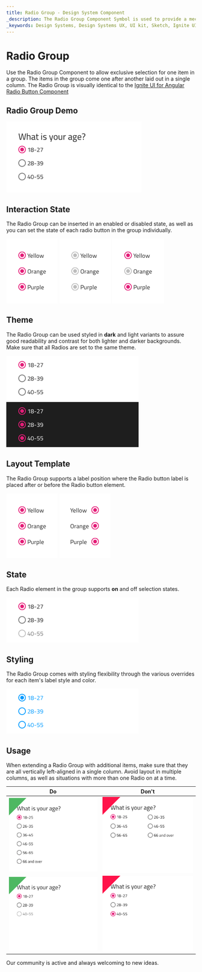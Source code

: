 ```yaml
---
title: Radio Group - Design System Component
_description: The Radio Group Component Symbol is used to provide a mechanism for exclusive selection from a set of available options. 
_keywords: Design Systems, Design Systems UX, UI kit, Sketch, Ignite UI for Angular, Sketch to Angular, Sketch to Angular, Angular, Angular Design System, Export code from Sketch, Design Kits for Angular, Sketch HTML, Sketch to HTML, Sketch UI kits
---
```


# Radio Group

Use the Radio Group Component to allow exclusive selection for one item in a group. The items in the group come one after another laid out in a single column. The Radio Group is visually identical to the [Ignite UI for Angular Radio Button Component](https://www.infragistics.com/products/ignite-ui-angular/angular/components/radio_button.html)

## Radio Group Demo

<img class="responsive-img" src="../images/radiogroup_demo.png" srcset="../images/radiogroup_demo@2x.png 2x" />

## Interaction State

The Radio Group can be inserted in an enabled or disabled state, as well as you can set the state of each radio button in the group individually.

<img class="responsive-img" src="../images/radiogroup_enabled-state.png" srcset="../images/radiogroup_enabled-state@2x.png 2x" />
<img class="responsive-img" src="../images/radiogroup_disabled-state.png" srcset="../images/radiogroup_disabled-state@2x.png 2x" />
<img class="responsive-img" src="../images/radiogroup_enabled&disabled-state.png" srcset="../images/radiogroup_enabled&disabled-state@2x.png 2x" />

## Theme

The Radio Group can be used styled in **dark** and light variants to assure good readability and contrast for both lighter and darker backgrounds. Make sure that all Radios are set to the same theme.

<img class="responsive-img" src="../images/radiogroup_dark.png" srcset="../images/radiogroup_dark@2x.png 2x" />
<img class="responsive-img" src="../images/radiogroup_light.png" srcset="../images/radiogroup_light@2x.png 2x" />

## Layout Template

The Radio Group supports a label position where the Radio button label is placed after or before the Radio button element.

<img class="responsive-img" src="../images/radiogroup_after-label.png" srcset="../images/radiogroup_after-label@2x.png 2x" />
<img class="responsive-img" src="../images/radiogroup_before-label.png" srcset="../images/radiogroup_before-label@2x.png 2x" />

## State

Each Radio element in the group supports **on** and off selection states.

<img class="responsive-img" src="../images/radiogroup_states.png" srcset="../images/radiogroup_states@2x.png 2x" />

## Styling

The Radio Group comes with styling flexibility through the various overrides for each item's label style and color.

<img class="responsive-img" src="../images/radiogroup_styling.png" srcset="../images/radiogroup_styling@2x.png 2x" />

## Usage

When extending a Radio Group with additional items, make sure that they are all vertically left-aligned in a single column. Avoid layout in multiple columns, as well as situations with more than one Radio on at a time.

| Do                                                                                     | Don't                                                                                      |
| -------------------------------------------------------------------------------------- | ------------------------------------------------------------------------------------------ |
| <img class="responsive-img" src="../images/radiogroup_do1.png" srcset="../images/radiogroup_do1@2x.png 2x" /> | <img class="responsive-img" src="../images/radiogroup_dont1.png" srcset="../images/radiogroup_dont1@2x.png 2x" /> |
| <img class="responsive-img" src="../images/radiogroup_do2.png" srcset="../images/radiogroup_do2@2x.png 2x" /> | <img class="responsive-img" src="../images/radiogroup_dont2.png" srcset="../images/radiogroup_dont2@2x.png 2x" /> |

Our community is active and always welcoming to new ideas.


